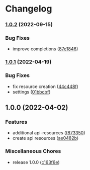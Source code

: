 # Changelog

### [1.0.2](https://github.com/joke/zim-kubectl/compare/v1.0.1...v1.0.2) (2022-09-15)


### Bug Fixes

* improve completions ([87e1846](https://github.com/joke/zim-kubectl/commit/87e18460f8830a64efa63bab614d90890b8159be))

### [1.0.1](https://github.com/joke/zim-kubectl/compare/v1.0.0...v1.0.1) (2022-04-19)


### Bug Fixes

* fix resource creation ([44c448f](https://github.com/joke/zim-kubectl/commit/44c448f07f7c4532ab7b920e204c577b1ef4964a))
* settings ([01bbcbf](https://github.com/joke/zim-kubectl/commit/01bbcbf3cd3bd8841a99d432736c06ee023f403f))

## 1.0.0 (2022-04-02)


### Features

* additional api-resources ([f873350](https://github.com/joke/zim-kubectl/commit/f873350a104e391eb0a174529d335f0c11d1aee6))
* create api resources ([ae0482b](https://github.com/joke/zim-kubectl/commit/ae0482b7c64cdc7304e238c7c699af1601291840))


### Miscellaneous Chores

* release 1.0.0 ([c163f6e](https://github.com/joke/zim-kubectl/commit/c163f6ece5f15ab77369e32a4cbb183e26c33809))
